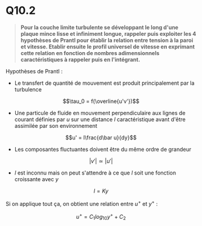 # Q10.2

> **Pour la couche limite turbulente se développant le long d'une plaque mince lisse et infiniment longue, rappeler puis exploiter les 4 hypothèses de Prantl pour établir la relation entre tension à la paroi et vitesse. Etablir ensuite le profil universel de vitesse en exprimant cette relation en fonction de nombres adimensionnels caractéristiques à rappeler puis en l'intégrant.**

Hypothèses de Prantl :

- Le transfert de quantité de mouvement est produit principalement par la turbulence

$$\tau_0 = f(\overline{u'v'})$$

- Une particule de fluide en mouvement perpendiculaire aux lignes de courant définies par $u$ sur une distance $l$ caractéristique avant d'être assimilée par son environnement

$$u' = l\frac{d\bar u}{dy}$$

- Les composantes fluctuantes doivent être du même ordre de grandeur

$$|v'|\simeq |u'|$$

- $l$ est inconnu mais on peut s'attendre à ce que $l$ soit une fonction croissante avec $y$

$$l = Ky$$

Si on applique tout ça, on obtient une relation entre $u^+$ et $y^+$ :

$$u^+ = C_1 log_{10}{y^+} + C_2$$


